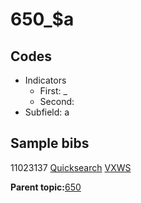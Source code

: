 # 650\_$a

## Codes

-   Indicators
    -   First: \_
    -   Second:
-   Subfield: a

## Sample bibs

11023137 [Quicksearch](https://search.library.yale.edu/catalog/11023137) [VXWS](http://prodorbis.library.yale.edu:7014/vxws/GetHoldingsService?bibId=11023137)

**Parent topic:**[650](../../tags/650/650.md)

